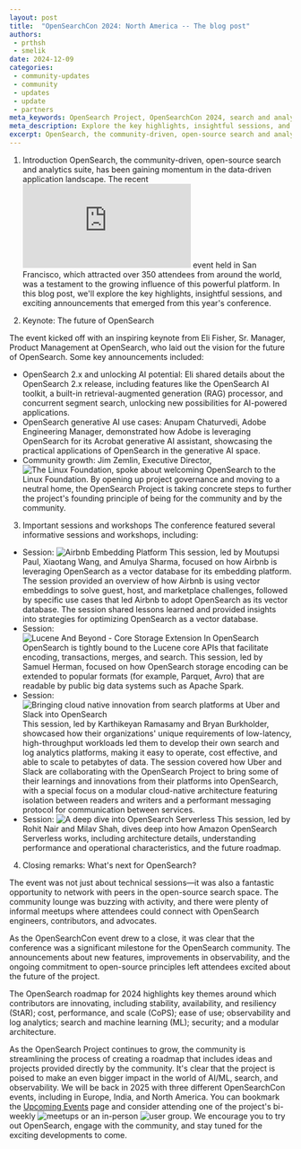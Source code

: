 ```yaml
---
layout: post
title:  "OpenSearchCon 2024: North America -- The blog post"
authors:
 - prthsh
 - smelik
date: 2024-12-09
categories:
 - community-updates
 - community
 - updates
 - update
 - partners
meta_keywords: OpenSearch Project, OpenSearchCon 2024, search and analytics, open-source, AI, machine learning, data-driven applications, cloud-native, community-driven, Linux Foundation
meta_description: Explore the key highlights, insightful sessions, and exciting announcements from the OpenSearchCon North America 2024. Learn about the OpenSearch Project, new features, community growth, and about the roadmap for 2024 and beyond.
excerpt: OpenSearch, the community-driven, open-source search and analytics suite, has been gaining momentum in the data-driven application landscape. The recent OpenSearchCon North America 2024 event held in San Francisco, which attracted over 350 attendees from around the world, was a testament to the growing influence of this powerful platform. In this blog post, we'll explore the key highlights, insightful sessions, and exciting announcements that emerged from this year's conference.
---
```



1. Introduction 
OpenSearch, the community-driven, open-source search and analytics suite, has been gaining momentum in the data-driven application landscape. The recent ![OpenSearchCon 2024: North America](https://opensearch.org/events/opensearchcon/2024/north-america/index.html) event held in San Francisco, which attracted over 350 attendees from around the world, was a testament to the growing influence of this powerful platform. In this blog post, we'll explore the key highlights, insightful sessions, and exciting announcements that emerged from this year's conference.

2. Keynote: The future of OpenSearch

The event kicked off with an inspiring keynote from Eli Fisher, Sr. Manager, Product Management at OpenSearch, who laid out the vision for the future of OpenSearch. Some key announcements included:

* OpenSearch 2.x and unlocking AI potential: Eli shared details about the OpenSearch 2.x release, including features like the OpenSearch AI toolkit, a built-in retrieval-augmented generation (RAG) processor, and concurrent segment search, unlocking new possibilities for AI-powered applications.
* OpenSearch generative AI use cases: Anupam Chaturvedi, Adobe Engineering Manager, demonstrated how Adobe is leveraging OpenSearch for its Acrobat generative AI assistant, showcasing the practical applications of OpenSearch in the generative AI space.
* Community growth: Jim Zemlin, Executive Director, ![The Linux Foundation](https://www.linuxfoundation.org/), spoke about welcoming OpenSearch to the Linux Foundation. By opening up project governance and moving to a neutral home, the OpenSearch Project is taking concrete steps to further the project's founding principle of being for the community and by the community. 

3. Important sessions and workshops
The conference featured several informative sessions and workshops, including:

* Session: ![Airbnb Embedding Platform](https://www.youtube.com/watch?v=kpWQ55hVF90)
    This session, led by Moutupsi Paul, Xiaotang Wang, and Amulya Sharma, focused on how Airbnb is leveraging OpenSearch as a vector database for its embedding platform. The session provided an overview of how Airbnb is using vector embeddings to solve guest, host, and marketplace challenges, followed by specific use cases that led Airbnb to adopt OpenSearch as its vector database. The session shared lessons learned and provided insights into strategies for optimizing OpenSearch as a vector database.
* Session: ![Lucene And Beyond - Core Storage Extension In OpenSearch](https://youtu.be/-_mXJqvPw0o?si=7Lb1Y__uAZ7ZCc66)
    OpenSearch is tightly bound to the Lucene core APIs that facilitate encoding, transactions, merges, and search. This session, led by Samuel Herman, focused on how OpenSearch storage encoding can be extended to popular formats (for example, Parquet, Avro) that are readable by public big data systems such as Apache Spark. 
* Session: ![Bringing cloud native innovation from search platforms at Uber and Slack into OpenSearch](https://youtu.be/iZrFVqvTD9s?si=loButiXx8zm2PHob)
    This session, led by Karthikeyan Ramasamy and Bryan Burkholder, showcased how their organizations' unique requirements of low-latency, high-throughput workloads led them to develop their own search and log analytics platforms, making it easy to operate, cost effective, and able to scale to petabytes of data. The session covered how Uber and Slack are collaborating with the OpenSearch Project to bring some of their learnings and innovations from their platforms into OpenSearch, with a special focus on a modular cloud-native architecture featuring isolation between readers and writers and a performant messaging protocol for communication between services. 
* Session: ![A deep dive into OpenSearch Serverless](https://www.youtube.com/watch?v=JPo_uF4Fw4M)
    This session, led by Rohit Nair and Milav Shah, dives deep into how Amazon OpenSearch Serverless works, including architecture details, understanding performance and operational characteristics, and the future roadmap.

4. Closing remarks: What's next for OpenSearch?

The event was not just about technical sessions—it was also a fantastic opportunity to network with peers in the open-source search space. The community lounge was buzzing with activity, and there were plenty of informal meetups where attendees could connect with OpenSearch engineers, contributors, and advocates.

As the OpenSearchCon event drew to a close, it was clear that the conference was a significant milestone for the OpenSearch community. The announcements about new features, improvements in observability, and the ongoing commitment to open-source principles left attendees excited about the future of the project.

The OpenSearch roadmap for 2024 highlights key themes around which contributors are innovating, including stability, availability, and resiliency (StAR); cost, performance, and scale (CoPS); ease of use; observability and log analytics; search and machine learning (ML); security; and a modular architecture.

As the OpenSearch Project continues to grow, the community is streamlining the process of creating a roadmap that includes ideas and projects provided directly by the community. It's clear that the project is poised to make an even bigger impact in the world of AI/ML, search, and observability. We will be back in 2025 with three different OpenSearchCon events, including in Europe, India, and North America. You can bookmark the [Upcoming Events](https://opensearch.org/events/) page and consider attending one of the project's bi-weekly ![meetups](https://www.meetup.com/opensearch/) or an in-person ![user group](https://www.meetup.com/pro/opensearchproject/). We encourage you to try out OpenSearch, engage with the community, and stay tuned for the exciting developments to come.
